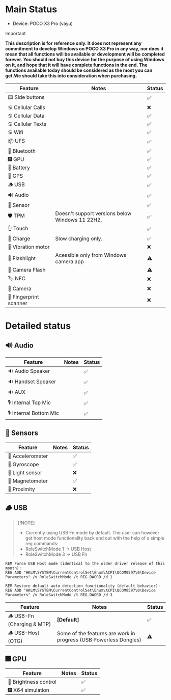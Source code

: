 # Main Status

- Device: POCO X3 Pro (vayu)

> [!IMPORTANT]
> **This description is for reference only. It does not represent any commitment to develop Windows on POCO X3 Pro in any way, nor does it mean that all functions will be available or development will be completed forever. You should not buy this device for the purpose of using Windows on it, and hope that it will have complete functions in the end. The functions available today should be considered as the most you can get.We should take this into consideration when purchasing.**

| Feature                | Notes                                           | Status         |
|------------------------|-------------------------------------------------|----------------|
| ⌨️ Side buttons        |                                                 | ✅            |
| ♋ Cellular Calls      |                                                 | ❌            |
| ♋ Cellular Data       |                                                 | ✅            |
| ♋ Cellular Texts      |                                                 | ✅            |
| ♋ Wifi                |                                                 | ✅            |
| 📦 UFS                 |                                                 | ✅            |
| 🔵 Bluetooth           |                                                 | ✅            |
| 🎆 GPU                 |                                                 | ✅            |
| 🔋 Battery             |                                                 | ✅            |
| 📌 GPS                 |                                                 | ✅            |
| 🪵 USB                 |                                                 | ✅            |
| 🔊 Audio               |                                                 | ✅            |
| 🧭 Sensor              |                                                 | ✅            |
| 🛡️ TPM                 | Doesn't support versions below Windows 11 22H2. | ✅            |
| 👆 Touch               |                                                 | ✅            |
| 🔌 Charge              | Slow charging only.                             | ✅            |
| 📳 Vibration motor     |                                                 | ❌            |
| 🔦 Flashlight          | Acessible only from Windows camera app          | ⚠️            |
| 📸 Camera Flash        |                                                 | ⚠️            |
| 🏷️ NFC                 |                                                 | ❌            |
| 📸 Camera              |                                                 | ❌            |
| 🧬 Fingerprint scanner |                                                 | ❌            |

# Detailed status

## 🔊 Audio

| Feature                | Notes                                       | Status         |
|------------------------|---------------------------------------------|----------------|
| 🔉 Audio Speaker       |                                             | ✅            |
| 🔉 Handset  Speaker    |                                             | ✅            |
| 🔉 AUX                 |                                             | ✅            |
| 🎙️ Internal Top Mic    |                                             | ✅            |
| 🎙️ Internal Bottom Mic |                                             | ✅            |

## 🧭 Sensors

| Feature                | Notes                                       | Status         |
|------------------------|---------------------------------------------|----------------|
| 🧭 Accelerometer       |                                             | ✅            |
| 🧭 Gyroscope           |                                             | ✅            |
| 🧭 Light sensor        |                                             | ❌            |
| 🧭 Magnetometer        |                                             | ✅            |
| 🧭 Proximity           |                                             | ❌            |

## 🪵 USB
>
> [!NOTE]
>
> - Currently using USB Fn mode by default. The user can however get host mode functionality back and out with the help of a simple reg commands:
> - RoleSwitchMode 1 -> USB Host
> - RoleSwitchMode 3 -> USB Fn
>
```batch
REM Force USB Host mode (identical to the older driver release of this month):
REG ADD "HKLM\SYSTEM\CurrentControlSet\Enum\ACPI\QCOM0597\0\Device Parameters" /v RoleSwitchMode /t REG_DWORD /d 1
```

```batch
REM Restore default auto detection functionality (default behavior):
REG ADD "HKLM\SYSTEM\CurrentControlSet\Enum\ACPI\QCOM0597\0\Device Parameters" /v RoleSwitchMode /t REG_DWORD /d 3
```

| Feature                         | Notes                                                            | Status         |
|---------------------------------|------------------------------------------------------------------|----------------|
| 🪵 USB-Fn   (Charging & MTP)   | **[Default]**                                                     | ✅            |
| 🪵 USB-Host (OTG)              | Some of the features are work in progress (USB Powerless Dongles) | ⚠️            |

## 🎆 GPU

| Feature                | Notes                               | Status         |
|------------------------|-------------------------------------|----------------|
| 📲 Brightness control  |                                     | ✅            |
| 🎆 X64 simulation      |                                     | ✅            |

